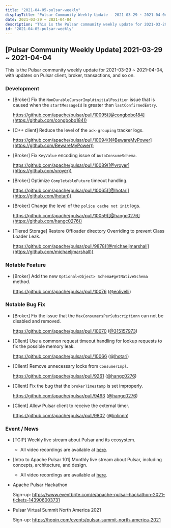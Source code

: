 ```yaml
---
title: "2021-04-05-pulsar-weekly"
displayTitle: "Pulsar Community Weekly Update - 2021-03-29 ~ 2021-04-04"
date: 2021-03-29 ~ 2021-04-04
description: "This is the Pulsar community weekly update for 2021-03-29 ~ 2021-04-04, with updates on Pulsar client, broker, transactions, and so on."
id: "2021-04-05-pulsar-weekly"
---
```


## [Pulsar Community Weekly Update] 2021-03-29 ~ 2021-04-04

This is the Pulsar community weekly update for 2021-03-29 ~ 2021-04-04, with updates on Pulsar client, broker, transactions, and so on.

### Development

- [Broker] Fix the `NonDurableCursorImpl#initialPosition` issue that is caused when the `startMessageId` is greater than `lastConfirmedEntry`.

    https://github.com/apache/pulsar/pull/10095([@congbobo184](https://github.com/congbobo184))

- [C++ client] Reduce the level of the `ack-grouping` tracker logs.

    https://github.com/apache/pulsar/pull/10094([@BewareMyPower](https://github.com/BewareMyPower))

- [Broker] Fix `KeyValue` encoding issue of `AutoConsumeSchema`.

    https://github.com/apache/pulsar/pull/10089([@vroyer](https://github.com/vroyer))

- [Broker] Optimize `CompletableFuture` timeout handling.

    https://github.com/apache/pulsar/pull/10065([@lhotari](https://github.com/lhotari))

- [Broker] Change the level of the `police cache not init` logs.

    https://github.com/apache/pulsar/pull/10059([@hangc0276](https://github.com/hangc0276))

- [Tiered Storage] Restore Offloader directory Overriding to prevent Class Loader Leak.

    https://github.com/apache/pulsar/pull/9878([@michaeljmarshall](https://github.com/michaeljmarshall))

### Notable Feature

- [Broker] Add the new `Optional<Object> Schema#getNativeSchema` method.

    https://github.com/apache/pulsar/pull/10076 ([@eolivelli](https://github.com/eolivelli))

### Notable Bug Fix

- [Broker] Fix the issue that the `MaxConsumersPerSubscriptionn` can not be disabled and removed.

    https://github.com/apache/pulsar/pull/10070 ([@315157973](https://github.com/315157973))

- [Client] Use a common request timeout handling for lookup requests to fix the possible memory leak.

    https://github.com/apache/pulsar/pull/10066 ([@lhotari](https://github.com/lhotari))

- [Client] Remove unnecessary locks from `ConsumerImpl`.

    https://github.com/apache/pulsar/pull/9261 ([@hangc0276](https://github.com/hangc0276))

- [Client] Fix the bug that the `brokerTimestamp` is set improperly.

    https://github.com/apache/pulsar/pull/9493 ([@hangc0276](https://github.com/hangc0276))

- [Client] Allow Pulsar client to receive the external timer.

    https://github.com/apache/pulsar/pull/9802 ([@linlinnn](https://github.com/linlinnn))

### Event / News

- [TGIP] Weekly live stream about Pulsar and its ecosystem.

  - All video recordings are available at [here](https://streamnative.io/resource#tgip).

- [Intro to Apache Pulsar 101] Monthly live stream about Pulsar, including concepts, architecture, and design.

    - All video recordings are available at [here](https://streamnative.io/en/resource#intro-to-apache-pulsar-101).

- Apache Pulsar Hackathon

    Sign-up: https://www.eventbrite.com/e/apache-pulsar-hackathon-2021-tickets-143906003731

- Pulsar Virtual Summit North America 2021

    Sign-up: https://hopin.com/events/pulsar-summit-north-america-2021
